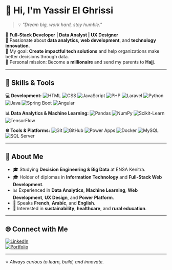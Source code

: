 # 👋 Hi, I'm Yassir El Ghrissi

> 💡 *"Dream big, work hard, stay humble."*

🎯 **Full-Stack Developer | Data Analyst | UX Designer**  
📍 Passionate about **data analytics**, **web development**, and **technology innovation**.  
💼 My goal: **Create impactful tech solutions** and help organizations make better decisions through data.  
🕋 Personal mission: Become a **millionaire** and send my parents to **Hajj**.  

---

## 🧰 Skills & Tools

**💻 Development:**
![HTML](https://img.shields.io/badge/HTML5-E34F26?style=flat&logo=html5&logoColor=white)
![CSS](https://img.shields.io/badge/CSS3-1572B6?style=flat&logo=css3&logoColor=white)
![JavaScript](https://img.shields.io/badge/JavaScript-F7DF1E?style=flat&logo=javascript&logoColor=black)
![PHP](https://img.shields.io/badge/PHP-777BB4?style=flat&logo=php&logoColor=white)
![Laravel](https://img.shields.io/badge/Laravel-FF2D20?style=flat&logo=laravel&logoColor=white)
![Python](https://img.shields.io/badge/Python-3776AB?style=flat&logo=python&logoColor=white)
![Java](https://img.shields.io/badge/Java-007396?style=flat&logo=java&logoColor=white)
![Spring Boot](https://img.shields.io/badge/Spring%20Boot-6DB33F?style=flat&logo=springboot&logoColor=white)
![Angular](https://img.shields.io/badge/Angular-DD0031?style=flat&logo=angular&logoColor=white)

**📊 Data Analytics & Machine Learning:**
![Pandas](https://img.shields.io/badge/Pandas-150458?style=flat&logo=pandas&logoColor=white)
![NumPy](https://img.shields.io/badge/NumPy-013243?style=flat&logo=numpy&logoColor=white)
![Scikit-Learn](https://img.shields.io/badge/Scikit--Learn-F7931E?style=flat&logo=scikit-learn&logoColor=white)
![TensorFlow](https://img.shields.io/badge/TensorFlow-FF6F00?style=flat&logo=tensorflow&logoColor=white)

**⚙️ Tools & Platforms:**
![Git](https://img.shields.io/badge/Git-F05032?style=flat&logo=git&logoColor=white)
![GitHub](https://img.shields.io/badge/GitHub-181717?style=flat&logo=github&logoColor=white)
![Power Apps](https://img.shields.io/badge/Power%20Apps-742774?style=flat&logo=powerapps&logoColor=white)
![Docker](https://img.shields.io/badge/Docker-2496ED?style=flat&logo=docker&logoColor=white)
![MySQL](https://img.shields.io/badge/MySQL-4479A1?style=flat&logo=mysql&logoColor=white)
![SQL Server](https://img.shields.io/badge/SQL%20Server-CC2927?style=flat&logo=microsoftsqlserver&logoColor=white)

---

## 🚀 About Me
- 🎓 Studying **Decision Engineering & Big Data** at ENSA Kenitra.  
- 🎓 Holder of diplomas in **Information Technology** and **Full-Stack Web Development**.  
- 📊 Experienced in **Data Analytics**, **Machine Learning**, **Web Development**, **UX Design**, and **Power Platform**.  
- 💬 Speaks **French**, **Arabic**, and **English**.  
- 🌱 Interested in **sustainability**, **healthcare**, and **rural education**.  

---

## 🌐 Connect with Me
[![LinkedIn](https://img.shields.io/badge/LinkedIn-0077B5?style=flat&logo=linkedin&logoColor=white)](https://www.linkedin.com/in/yassir-el-ghrissi-6a6573305/)  
[![Portfolio](https://img.shields.io/badge/Portfolio-000000?style=flat&logo=About.me&logoColor=white)](https://www.datascienceportfol.io/yassirelghrissioff) 

---

⭐ *Always curious to learn, build, and innovate.*
